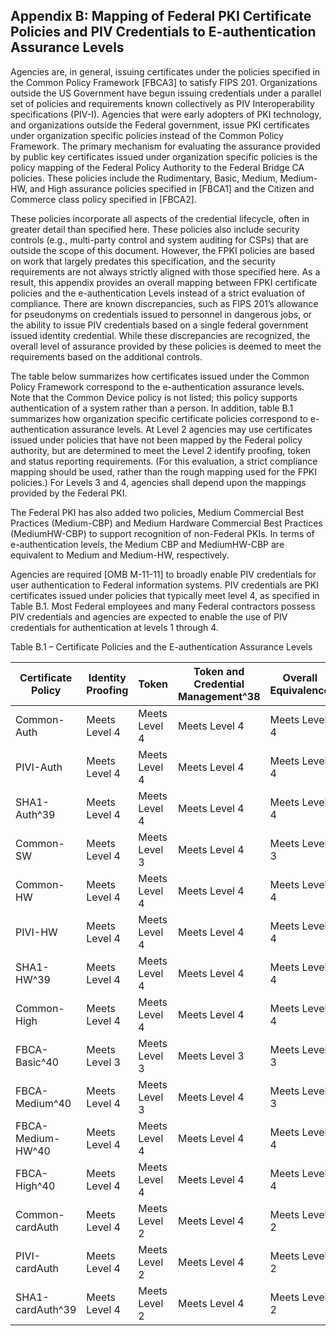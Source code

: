 ## Appendix B: Mapping of Federal PKI Certificate Policies and PIV Credentials to E-authentication Assurance Levels

Agencies are, in general, issuing certificates under the policies
specified in the Common Policy Framework \[FBCA3\] to satisfy FIPS 201.
Organizations outside the US Government have begun issuing credentials
under a parallel set of policies and requirements known collectively as
PIV Interoperability specifications (PIV-I). Agencies that were early
adopters of PKI technology, and organizations outside the Federal
government, issue PKI certificates under organization specific policies
instead of the Common Policy Framework. The primary mechanism for
evaluating the assurance provided by public key certificates issued
under organization specific policies is the policy mapping of the
Federal Policy Authority to the Federal Bridge CA policies. These
policies include the Rudimentary, Basic, Medium, Medium-HW, and High
assurance policies specified in \[FBCA1\] and the Citizen and Commerce
class policy specified in \[FBCA2\].

These policies incorporate all aspects of the credential lifecycle,
often in greater detail than specified here. These policies also include
security controls (e.g., multi-party control and system auditing for
CSPs) that are outside the scope of this document. However, the FPKI
policies are based on work that largely predates this specification, and
the security requirements are not always strictly aligned with those
specified here. As a result, this appendix provides an overall mapping
between FPKI certificate policies and the e-authentication Levels
instead of a strict evaluation of compliance. There are known
discrepancies, such as FIPS 201’s allowance for pseudonyms on
credentials issued to personnel in dangerous jobs, or the ability to
issue PIV credentials based on a single federal government issued
identity credential. While these discrepancies are recognized, the
overall level of assurance provided by these policies is deemed to meet
the requirements based on the additional controls.

The table below summarizes how certificates issued under the Common
Policy Framework correspond to the e-authentication assurance levels.
Note that the Common Device policy is not listed; this policy supports
authentication of a system rather than a person. In addition, table B.1
summarizes how organization specific certificate policies correspond to
e-authentication assurance levels. At Level 2 agencies may use
certificates issued under policies that have not been mapped by the
Federal policy authority, but are determined to meet the Level 2
identify proofing, token and status reporting requirements. (For this
evaluation, a strict compliance mapping should be used, rather than the
rough mapping used for the FPKI policies.) For Levels 3 and 4, agencies
shall depend upon the mappings provided by the Federal PKI.

The Federal PKI has also added two policies, Medium Commercial Best
Practices (Medium-CBP) and Medium Hardware Commercial Best Practices
(MediumHW-CBP) to support recognition of non-Federal PKIs. In terms of
e-authentication levels, the Medium CBP and MediumHW-CBP are equivalent
to Medium and Medium-HW, respectively.

Agencies are required \[OMB M-11-11\] to broadly enable PIV credentials
for user authentication to Federal information systems. PIV credentials
are PKI certificates issued under policies that typically meet level 4,
as specified in Table B.1. Most Federal employees and many Federal
contractors possess PIV credentials and agencies are expected to enable
the use of PIV credentials for authentication at levels 1 through 4.

Table B.1 – Certificate Policies and the E-authentication Assurance
Levels

| **Certificate Policy** | **Identity Proofing** | **Token** | **Token and Credential Management^38** | **Overall Equivalence** |
|------------------------|----------------------|------------|---------------------|--------|
| Common-Auth | Meets Level 4 | Meets Level 4 | Meets Level 4 | Meets Level 4 |
| PIVI-Auth | Meets Level 4 | Meets Level 4 | Meets Level 4 | Meets Level 4 |
| SHA1-Auth^39 | Meets Level 4 | Meets Level 4 | Meets Level 4 | Meets Level 4 |
| Common-SW | Meets Level 4 | Meets Level 3 | Meets Level 4 | Meets Level 3 |
| Common-HW | Meets Level 4 | Meets Level 4 | Meets Level 4 | Meets Level 4 |
| PIVI-HW | Meets Level 4 | Meets Level 4 | Meets Level 4 | Meets Level 4 |
| SHA1-HW^39 | Meets Level 4 | Meets Level 4 | Meets Level 4 | Meets Level 4 |
| Common-High | Meets Level 4 | Meets Level 4 | Meets Level 4 | Meets Level 4 |
| FBCA-Basic^40 | Meets Level 3 | Meets Level 3 | Meets Level 3 | Meets Level 3 |
| FBCA-Medium^40 | Meets Level 4 | Meets Level 3 | Meets Level 4 | Meets Level 3 |
| FBCA-Medium-HW^40 | Meets Level 4 | Meets Level 4 | Meets Level 4 | Meets Level 4 |
| FBCA-High^40 | Meets Level 4 | Meets Level 4 | Meets Level 4 | Meets Level 4 |
| Common-cardAuth | Meets Level 4 | Meets Level 2 | Meets Level 4 | Meets Level 2 |
| PIVI-cardAuth | Meets Level 4 | Meets Level 2 | Meets Level 4 | Meets Level 2 |
| SHA1-cardAuth^39 | Meets Level 4 | Meets Level 2 | Meets Level 4 | Meets Level 2 |

